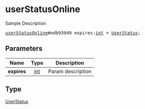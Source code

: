 # userStatusOnline

Sample Description

<pre>
<a href="../constructor/userStatusOnline.md">userStatusOnline</a>#edb93949 expires:<a href="../type/int.md">int</a> = <a href="../type/UserStatus.md">UserStatus</a>;
</pre>
## Parameters

| Name | Type | Description |
|------|:----:|-------------|
| **expires** | <a href="../type/int.md">int</a> | Param description |

## Type

<a href="../type/UserStatus.md">UserStatus</a>
